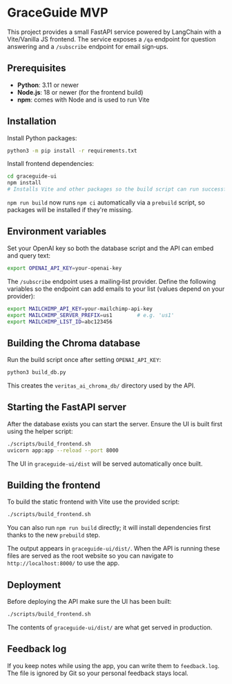 # GraceGuide MVP

This project provides a small FastAPI service powered by LangChain with a Vite/Vanilla JS frontend. The service exposes a `/qa` endpoint for question answering and a `/subscribe` endpoint for email sign‑ups.

## Prerequisites

- **Python**: 3.11 or newer
- **Node.js**: 18 or newer (for the frontend build)
- **npm**: comes with Node and is used to run Vite

## Installation

Install Python packages:

```bash
python3 -m pip install -r requirements.txt
```

Install frontend dependencies:

```bash
cd graceguide-ui
npm install
# Installs Vite and other packages so the build script can run successfully
```

`npm run build` now runs `npm ci` automatically via a `prebuild` script, so packages
will be installed if they're missing.

## Environment variables

Set your OpenAI key so both the database script and the API can embed and query text:

```bash
export OPENAI_API_KEY=your-openai-key
```

The `/subscribe` endpoint uses a mailing‑list provider. Define the following variables so the endpoint can add emails to your list (values depend on your provider):

```bash
export MAILCHIMP_API_KEY=your-mailchimp-api-key
export MAILCHIMP_SERVER_PREFIX=us1        # e.g. 'us1'
export MAILCHIMP_LIST_ID=abc123456
```

## Building the Chroma database

Run the build script once after setting `OPENAI_API_KEY`:

```bash
python3 build_db.py
```

This creates the `veritas_ai_chroma_db/` directory used by the API.

## Starting the FastAPI server

After the database exists you can start the server. Ensure the UI is built first
using the helper script:

```bash
./scripts/build_frontend.sh
uvicorn app:app --reload --port 8000
```

The UI in `graceguide-ui/dist` will be served automatically once built.

## Building the frontend

To build the static frontend with Vite use the provided script:

```bash
./scripts/build_frontend.sh
```

You can also run `npm run build` directly; it will install dependencies first
thanks to the new `prebuild` step.

The output appears in `graceguide-ui/dist/`. When the API is running these files are served as the root website so you can navigate to `http://localhost:8000/` to use the app.

## Deployment

Before deploying the API make sure the UI has been built:

```bash
./scripts/build_frontend.sh
```

The contents of `graceguide-ui/dist/` are what get served in production.

## Feedback log

If you keep notes while using the app, you can write them to `feedback.log`. The file is ignored by Git so your personal feedback stays local.
